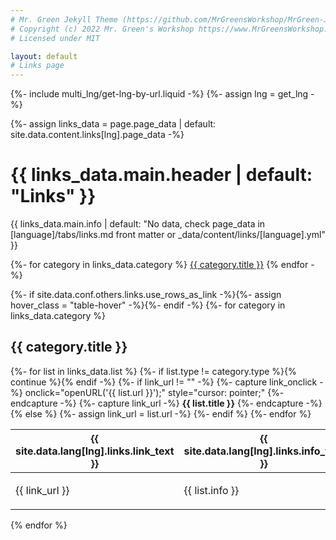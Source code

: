 ```yaml
---
# Mr. Green Jekyll Theme (https://github.com/MrGreensWorkshop/MrGreen-JekyllTheme)
# Copyright (c) 2022 Mr. Green's Workshop https://www.MrGreensWorkshop.com
# Licensed under MIT

layout: default
# Links page
---
```

{%- include multi_lng/get-lng-by-url.liquid -%}
{%- assign lng = get_lng -%}

{%- assign links_data = page.page_data | default: site.data.content.links[lng].page_data -%}

<div class="multipurpose-container links-heading-container">
  <h1>{{ links_data.main.header | default: "Links" }}</h1>
  <p>{{ links_data.main.info | default: "No data, check page_data in [language]/tabs/links.md front matter or _data/content/links/[language].yml" }}</p>
  <div class="multipurpose-button-wrapper">
    {%- for category in links_data.category %}
      <a href="#{{ category.type }}" role="button" class="multipurpose-button link-buttons" style="background-color:{{ category.color }};">{{ category.title }}</a>
    {% endfor -%}
  </div>
</div>

{%- if site.data.conf.others.links.use_rows_as_link -%}{%- assign hover_class = "table-hover" -%}{%- endif -%}
{%- for category in links_data.category %}
<div class="multipurpose-container link-container" id="{{ category.type }}" style="border-left-color:{{ category.color }};">
  <h2>{{ category.title }}</h2>
  <table class="table {{ hover_class }}">
    <thead>
      <tr>
        <th style="width:30%">{{ site.data.lang[lng].links.link_text }}</th>
        <th style="width:50%">{{ site.data.lang[lng].links.info_text }}</th>
        <th style="width:20%">{{ site.data.lang[lng].links.date_text }}</th>
      </tr>
    </thead>
    <tbody>
      {%- for list in links_data.list %}
        {%- if list.type != category.type %}{% continue %}{% endif -%}
        {%- if link_url != "" -%}
          {%- capture link_onclick -%} onclick="openURL('{{ list.url }}');" style="cursor: pointer;" {%- endcapture -%}
          {%- capture link_url -%} <b>{{ list.title }}</b> {%- endcapture -%}
        {% else %}
          {%- assign link_url = list.url -%}
        {%- endif %}
        <tr class="link-item" {{ link_onclick }}>
          <td>
            <p>{{ link_url }}</p>
          </td>
          <td>
            <p>{{ list.info }}</p>
          </td>
          <td>
            <p>{{ list.date }}</p>
          </td>
        </tr>
      {%- endfor %}
    </tbody>
  </table>
</div>
{% endfor %}
